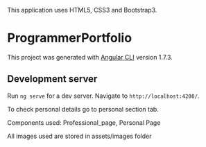 This application uses HTML5, CSS3 and Bootstrap3.

# ProgrammerPortfolio

This project was generated with [Angular CLI](https://github.com/angular/angular-cli) version 1.7.3.

## Development server

Run `ng serve` for a dev server. Navigate to `http://localhost:4200/`.

To check personal details go to personal section tab.

Components used: Professional_page, Personal Page

All images used are stored in assets/images folder





